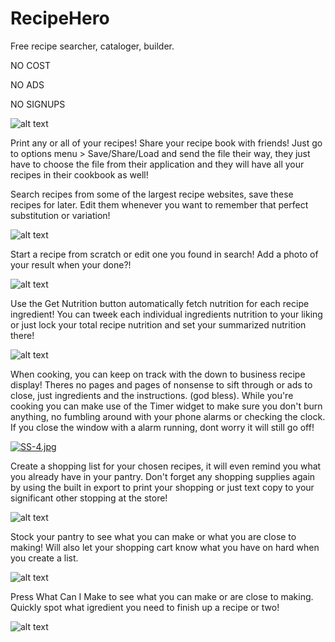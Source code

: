# RecipeHero
Free recipe searcher, cataloger, builder. 

NO COST

NO ADS

NO SIGNUPS


![alt text](https://i.postimg.cc/8PsQqDTs/SS-2.jpg)

Print any or all of your recipes!
Share your recipe book with friends! Just go to options menu > Save/Share/Load and send the file their way, they just have to choose the file from their application and they will have all your recipes in their cookbook as well!


Search recipes from some of the largest recipe websites, save these recipes for later. Edit them whenever you want to remember that perfect substitution or variation!

![alt text](https://i.postimg.cc/2SsDQJRy/SS-1.jpg)


Start a recipe from scratch or edit one you found in search! Add a photo of your result when your done?! 

![alt text](https://i.postimg.cc/fyRnWQX2/SS-5.jpg)

Use the Get Nutrition button automatically fetch nutrition for each recipe ingredient! You can tweek each individual ingredients nutrition to your liking or just lock your total recipe nutrition and set your summarized nutrition there! 

![alt text](https://i.postimg.cc/mr7G8wBw/SS-6.jpg)


When cooking, you can keep on track with the down to business recipe display! Theres no pages and pages of nonsense to sift through or ads to close, just ingredients and the instructions. (god bless). While you're cooking you can make use of the Timer widget to make sure you don't burn anything, no fumbling around with your phone alarms or checking the clock. If you close the window with a alarm running, dont worry it will still go off!

[![SS-4.jpg](https://i.postimg.cc/d1BcKV7Z/SS-4.jpg)](https://postimg.cc/Fd7BymVh)


Create a shopping list for your chosen recipes, it will even remind you what you already have in your pantry. Don't forget any shopping supplies again by using the built in export to print your shopping or just text copy to your significant other stopping at the store!

![alt text](https://i.postimg.cc/GhNwRNpK/SS-7.jpg)


Stock your pantry to see what you can make or what you are close to making! 
Will also let your shopping cart know what you have on hard when you create a list.

![alt text](https://i.postimg.cc/HW61ZjDf/SS-9.jpg)


Press What Can I Make to see what you can make or are close to making. Quickly spot what igredient you need to finish up a recipe or two!

![alt text](https://i.postimg.cc/zGgmGjbr/SS-10.jpg)
